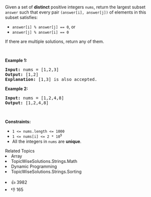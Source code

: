<p>Given a set of <strong>distinct</strong> positive integers <code>nums</code>, return the largest subset <code>answer</code> such that every pair <code>(answer[i], answer[j])</code> of elements in this subset satisfies:</p>

<ul> 
 <li><code>answer[i] % answer[j] == 0</code>, or</li> 
 <li><code>answer[j] % answer[i] == 0</code></li> 
</ul>

<p>If there are multiple solutions, return any of them.</p>

<p>&nbsp;</p> 
<p><strong class="example">Example 1:</strong></p>

<pre>
<strong>Input:</strong> nums = [1,2,3]
<strong>Output:</strong> [1,2]
<strong>Explanation:</strong> [1,3] is also accepted.
</pre>

<p><strong class="example">Example 2:</strong></p>

<pre>
<strong>Input:</strong> nums = [1,2,4,8]
<strong>Output:</strong> [1,2,4,8]
</pre>

<p>&nbsp;</p> 
<p><strong>Constraints:</strong></p>

<ul> 
 <li><code>1 &lt;= nums.length &lt;= 1000</code></li> 
 <li><code>1 &lt;= nums[i] &lt;= 2 * 10<sup>9</sup></code></li> 
 <li>All the integers in <code>nums</code> are <strong>unique</strong>.</li> 
</ul>

<div><div>Related Topics</div><div><li>Array</li><li>TopicWiseSolutions.Strings.Math</li><li>Dynamic Programming</li><li>TopicWiseSolutions.Strings.Sorting</li></div></div><br><div><li>👍 3982</li><li>👎 165</li></div>